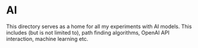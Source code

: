 # AI
This directory serves as a home for all my experiments with AI models. This includes (but is not limited to), path finding algorithms, OpenAI API interaction, machine learning etc.